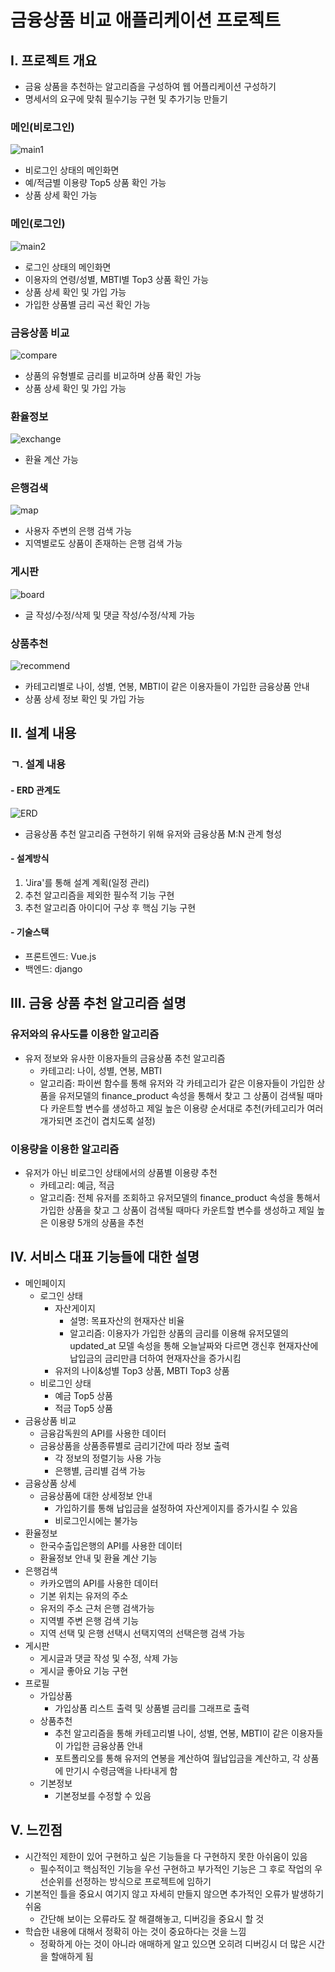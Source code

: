 # 금융상품 비교 애플리케이션 프로젝트

## I. 프로젝트 개요
- 금융 상품을 추천하는 알고리즘을 구성하여 웹 어플리케이션 구성하기
- 명세서의 요구에 맞춰 필수기능 구현 및 추가기능 만들기

### 메인(비로그인)
![main1](images/main1.gif)
- 비로그인 상태의 메인화면
- 예/적금별 이용량 Top5 상품 확인 가능
- 상품 상세 확인 가능

### 메인(로그인)
![main2](images/main2.gif)
- 로그인 상태의 메인화면
- 이용자의 연령/성별, MBTI별 Top3 상품 확인 가능
- 상품 상세 확인 및 가입 가능
- 가입한 상품별 금리 곡선 확인 가능

### 금융상품 비교
![compare](images/compare.gif)
- 상품의 유형별로 금리를 비교하며 상품 확인 가능
- 상품 상세 확인 및 가입 가능

### 환율정보
![exchange](images/exchange.gif)
- 환율 계산 가능

### 은행검색
![map](images/map.gif)
- 사용자 주변의 은행 검색 가능
- 지역별로도 상품이 존재하는 은행 검색 가능

### 게시판
![board](images/board.gif)
- 글 작성/수정/삭제 및 댓글 작성/수정/삭제 가능

### 상품추천
![recommend](images/recommend.gif)
- 카테고리별로 나이, 성별, 연봉, MBTI이 같은 이용자들이 가입한 금융상품 안내
- 상품 상세 정보 확인 및 가입 가능

## II. 설계 내용

### ㄱ. 설계 내용

#### - ERD 관계도
![ERD](images/erd.png)
- 금융상품 추천 알고리즘 구현하기 위해 유저와 금융상품 M:N 관계 형성

#### - 설계방식
1. 'Jira'를 통해 설계 계획(일정 관리)
2. 추천 알고리즘을 제외한 필수적 기능 구현
3. 추천 알고리즘 아이디어 구상 후 핵심 기능 구현

#### - 기술스택
- 프론트엔드: Vue.js
- 백엔드: django

## III. 금융 상품 추천 알고리즘 설명

### 유저와의 유사도를 이용한 알고리즘
- 유저 정보와 유사한 이용자들의 금융상품 추천 알고리즘
  - 카테고리: 나이, 성별, 연봉, MBTI
  - 알고리즘: 파이썬 함수를 통해 유저와 각 카테고리가 같은 이용자들이 가입한 상품을 유저모델의 finance_product 속성을 통해서 찾고 그 상품이 검색될 때마다 카운트할 변수를 생성하고 제일 높은 이용량 순서대로 추천(카테고리가 여러 개가되면 조건이 겹치도록 설정)

### 이용량을 이용한 알고리즘
- 유저가 아닌 비로그인 상태에서의 상품별 이용량 추천
  - 카테고리: 예금, 적금
  - 알고리즘: 전체 유저를 조회하고 유저모델의 finance_product 속성을 통해서 가입한 상품을 찾고 그 상품이 검색될 때마다 카운트할 변수를 생성하고 제일 높은 이용량 5개의 상품을 추천

## IV. 서비스 대표 기능들에 대한 설명
- 메인페이지
  - 로그인 상태
    - 자산게이지
      - 설명: 목표자산의 현재자산 비율
      - 알고리즘: 이용자가 가입한 상품의 금리를 이용해 유저모델의 updated_at 모델 속성을 통해 오늘날짜와 다르면 갱신후 현재자산에 납입금의 금리만큼 더하여 현재자산을 증가시킴
    - 유저의 나이&성별 Top3 상품, MBTI Top3 상품
  - 비로그인 상태
    - 예금 Top5 상품
    - 적금 Top5 상품
- 금융상품 비교
  - 금융감독원의 API를 사용한 데이터
  - 금융상품을 상품종류별로 금리기간에 따라 정보 출력
    - 각 정보의 정렬기능 사용 가능
    - 은행별, 금리별 검색 가능
- 금융상품 상세
  - 금융상품에 대한 상세정보 안내
    - 가입하기를 통해 납입금을 설정하여 자산게이지를 증가시킬 수 있음
    - 비로그인시에는 불가능
- 환율정보
  - 한국수출입은행의 API를 사용한 데이터
  - 환율정보 안내 및 환율 계산 기능
- 은행검색
  - 카카오맵의 API를 사용한 데이터
  - 기본 위치는 유저의 주소
  - 유저의 주소 근처 은행 검색가능
  - 지역별 주변 은행 검색 기능
  - 지역 선택 및 은행 선택시 선택지역의 선택은행 검색 가능
- 게시판
  - 게시글과 댓글 작성 및 수정, 삭제 가능
  - 게시글 좋아요 기능 구현
- 프로필
  - 가입상품
    - 가입상품 리스트 출력 및 상품별 금리를 그래프로 출력
  - 상품추천
    - 추천 알고리즘을 통해 카테고리별 나이, 성별, 연봉, MBTI이 같은 이용자들이 가입한 금융상품 안내
    - 포트폴리오를 통해 유저의 연봉을 계산하여 월납입금을 계산하고, 각 상품에 만기시 수령금액을 나타내게 함
  - 기본정보
    - 기본정보를 수정할 수 있음

## V. 느낀점

- 시간적인 제한이 있어 구현하고 싶은 기능들을 다 구현하지 못한 아쉬움이 있음
  - 필수적이고 핵심적인 기능을 우선 구현하고 부가적인 기능은 그 후로 작업의 우선순위를 선정하는 방식으로 프로젝트에 임하기
- 기본적인 틀을 중요시 여기지 않고 자세히 만들지 않으면 추가적인 오류가 발생하기 쉬움
  - 간단해 보이는 오류라도 잘 해결해놓고, 디버깅을 중요시 할 것
- 학습한 내용에 대해서 정확히 아는 것이 중요하다는 것을 느낌
  - 정확하게 아는 것이 아니라 애매하게 알고 있으면 오히려 디버깅시 더 많은 시간을 할애하게 됨
